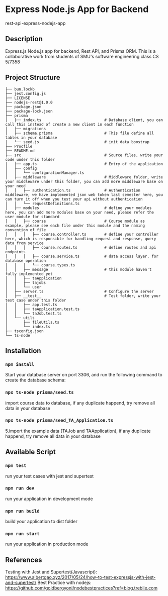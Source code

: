 # Express Node.js App for Backend
rest-api-express-nodejs-app


## Description
Express.js Node.js app for backend, Rest API, and Prisma ORM.
This is a collaborative work from students of SMU's software engineering class CS 5/7358


## Project Structure
```
├── bun.lockb
├── jest.config.js
├── LICENSE
├── nodejs-rest@1.0.0
├── package.json
├── package-lock.json
├── prisma
│   ├── index.ts                            # Database client, you can call this instead of create a new client in each function
│   ├── migrations
│   ├── schema.prisma                       # This file define all tables in your database
│   └── seed.js                             # init data boostrap
├── Procfile
├── README.md
├── src                                     # Source files, write your code under this folder
│   ├── app.ts                              # Entry of the application
│   ├── config
│   │   └── configurationManager.ts
│   ├── middleware                          # Middleware folder, write your middleware under this folder, you can add more middleware base on your need
│   │   ├── authentication.ts               # Authentication middleware, we have implemented json web token last semester here, you can turn it off when you test your api without authentication
│   │   └── requestDefinitions.ts
│   ├── modules                             # define your modules here, you can add more modules base on your need, please refer the user module for standard
│   │   ├── course                          # Course module as example, please see each file under this module and the naming convention of file
│   │   │   ├── course.controller.ts        # define your controller here, which is responsible for handling request and response, query data from service
│   │   │   ├── course.routes.ts            # define routes and api endpoints
│   │   │   ├── course.service.ts           # data access layer, for database operation
│   │   │   └── course.types.ts
│   │   ├── message                         # this module haven't fully implemented yet
│   │   ├── taApplication
│   │   ├── tajobs
│   │   └── user                            
│   ├── server.ts                           # Configure the server
│   ├── __test__                            # Test folder, write your test case under this folder
│   │   ├── app.test.ts
│   │   ├── taApplication.test.ts
│   │   └── taJob.test.ts
│   └── utils
│       ├── fileUtils.ts
│       └── index.ts
├── tsconfig.json
└── ts-node
```

## Installation

### `npm install`
Start your database server on port 3306, and run the following command to create the database schema:
<!-- ### `npx prisma db push` -->

### `npx ts-node prisma/seed.ts`
import course data to database, if any duplicate happend, try remove all data in your database

### `npx ts-node prisma/seed_TA_Application.ts`
5.import the example data (TAJob and TAApplication), if any duplicate happend, try remove all data in your database

## Available Script
### `npm test`
run your test cases with jest and supertest


### `npm run dev`
run your application in development mode

### `npm run build`
build your application to dist folder

### `npm run start`
run your application in production mode
## References
Testing with Jest and Supertest(Javascript): https://www.albertgao.xyz/2017/05/24/how-to-test-expressjs-with-jest-and-supertest/
Best Practice with nodejs: https://github.com/goldbergyoni/nodebestpractices?ref=blog.treblle.com